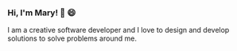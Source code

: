 ### Hi, I'm Mary! :wave: :smile:


I am a creative software developer and I love to design and develop solutions to solve problems around me. 
